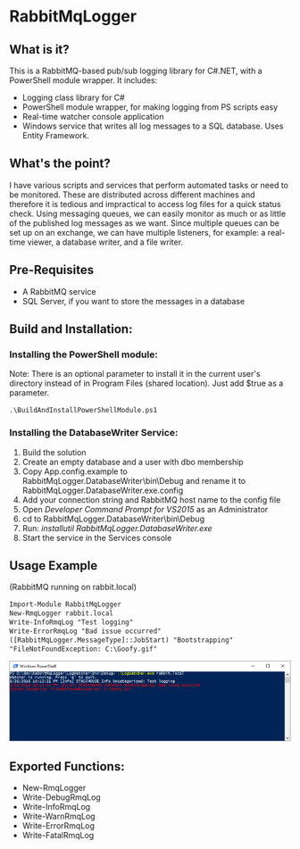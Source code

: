 # RabbitMqLogger

## What is it?
This is a RabbitMQ-based pub/sub logging library for C#.NET, with a PowerShell module wrapper. It includes:
* Logging class library for C#
* PowerShell module wrapper, for making logging from PS scripts easy
* Real-time watcher console application
* Windows service that writes all log messages to a SQL database. Uses Entity Framework. 

## What's the point?
I have various scripts and services that perform automated tasks or need to be monitored. These are distributed across different machines and therefore it is tedious and impractical to access log files for a quick status check. Using messaging queues, we can easily monitor as much or as little of the published log messages as we want. Since multiple queues can be set up on an exchange, we can have multiple listeners, for example: a real-time viewer, a database writer, and a file writer.

## Pre-Requisites
* A RabbitMQ service
* SQL Server, if you want to store the messages in a database

## Build and Installation:
### Installing the PowerShell module:
Note: There is an optional parameter to install it in the current user's directory instead of in Program Files (shared location). Just add $true as a parameter. 

    .\BuildAndInstallPowerShellModule.ps1

### Installing the DatabaseWriter Service:
1. Build the solution 
2. Create an empty database and a user with dbo membership
3. Copy App.config.example to RabbitMqLogger.DatabaseWriter\bin\Debug and rename it to RabbitMqLogger.DatabaseWriter.exe.config
4. Add your connection string and RabbitMQ host name to the config file   
5. Open *Developer Command Prompt for VS2015* as an Administrator
6. cd to RabbitMqLogger.DatabaseWriter\bin\Debug
7. Run: *installutil RabbitMqLogger.DatabaseWriter.exe*
8. Start the service in the Services console

## Usage Example 
(RabbitMQ running on rabbit.local)

    Import-Module RabbitMqLogger
    New-RmqLogger rabbit.local
    Write-InfoRmqLog "Test logging"
    Write-ErrorRmqLog "Bad issue occurred" ([RabbitMqLogger.MessageType]::JobStart) "Bootstrapping" "FileNotFoundException: C:\Goofy.gif"

![LogWatcher output screenshot](/LogWatcher/screenshot.png?raw=true "LogWatcher Output Screenshot")

## Exported Functions:
* New-RmqLogger
* Write-DebugRmqLog
* Write-InfoRmqLog
* Write-WarnRmqLog
* Write-ErrorRmqLog
* Write-FatalRmqLog
